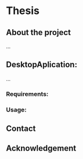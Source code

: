 # Thesis

## About the project

...

## DesktopAplication:

...

### Requirements:

### Usage:

## Contact

## Acknowledgement
